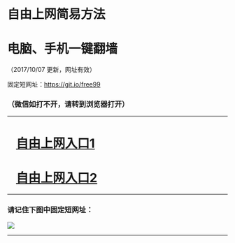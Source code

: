 ﻿# 自由上网简易方法

# 电脑、手机一键翻墙

（2017/10/07 更新，网址有效）

固定短网址：https://git.io/free99

### （微信如打不开，请转到浏览器打开）


***





# &nbsp;&nbsp; <a href="http://ft2373310188.fwq-tz-1001.info/fwqtz01.html?t=100700123757 " target="_blank">自由上网入口1</a>
# &nbsp;&nbsp; <a href="http://ft1879428405.fwq-tz-1002.info/fwqtz02.html?t=10070016362 " target="_blank">自由上网入口2</a>
***

### 请记住下图中固定短网址：

<img src="https://s3-us-west-2.amazonaws.com/fwq-1001/yjfq-20170905okok.png" /> 


***

